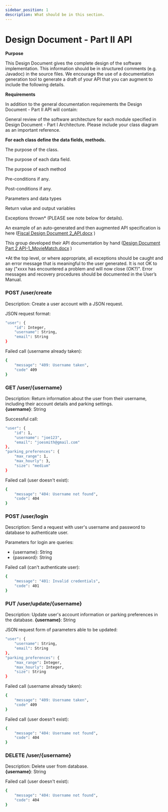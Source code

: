 ```yaml
---
sidebar_position: 1
description: What should be in this section.
---
```


Design Document - Part II API
=============================

**Purpose**

This Design Document gives the complete design of the software implementation. This information should be in structured comments (e.g. Javadoc) in the source files. We encourage the use of a documentation generation tool to generate a draft of your API that you can augment to include the following details.

**Requirements**

In addition to the general documentation requirements the Design Document - Part II API will contain:

General review of the software architecture for each module specified in Design Document - Part I Architecture. Please include your class diagram as an important reference.

**For each class define the data fields, methods.**

The purpose of the class.

The purpose of each data field.

The purpose of each method

Pre-conditions if any.

Post-conditions if any.

Parameters and data types

Return value and output variables

Exceptions thrown\* (PLEASE see note below for details).

An example of an auto-generated and then augmented API specification is here ([Fiscal Design Document 2\_API.docx](https://templeu.instructure.com/courses/106563/files/16928898?wrap=1 "Fiscal Design Document 2_API.docx") )

This group developed their API documentation by hand ([Design Document Part 2 API-1\_MovieMatch.docx](https://templeu.instructure.com/courses/106563/files/16928899?wrap=1 "Design Document Part 2 API-1_MovieMatch.docx") )

\*At the top level, or where appropriate, all exceptions should be caught and an error message that is meaningful to the user generated. It is not OK to say ("xxxx has encountered a problem and will now close (OK?)". Error messages and recovery procedures should be documented in the User’s Manual.

### POST /user/create
Description: Create a user account with a JSON request.

JSON request format:
```bash
"user": {
    "id": Integer,
    "username": String,
    "email": String
}
```
Failed call (username already taken):
```bash
{
    "message": "409: Username taken",
    "code" 409
}
```

### GET /user/{username}
Description: Return information about the user from their username, including their account details and parking settings.  
**{username}**: String

Successful call:
```bash 
"user": {
    "id": 1,
    "username": "joe123",
    "email": "joesmith@gmail.com"
},
"parking_preferences": {
    "max_range": 1,
    "max_hourly": 3,
    "size": "medium"
}
```
Failed call (user doesn't exist):  
```bash
{
    "message": "404: Username not found",
    "code": 404
}
```

### POST /user/login
Description: Send a request with user's username and password to database to authenticate user.

Parameters for login are queries:
- {username}: String
- {password}: String

Failed call (can't authenticate user):
```bash
{
    "message": "401: Invalid credentials",
    "code": 401
}
```

### PUT /user/update/{username}
Description: Update user's account information or parking preferences in the database.
**{username}**: String

JSON request form of parameters able to be updated:
```bash 
"user": {
    "username": String,
    "email": String
},
"parking_preferences": {
    "max_range": Integer,
    "max_hourly": Integer,
    "size": String
}
```
Failed call (username already taken):
```bash
{
    "message": "409: Username taken",
    "code" 409
}
```
Failed call (user doesn't exist): 
```bash
{
    "message": "404: Username not found",
    "code": 404
}
```

### DELETE /user/{username}
Description: Delete user from database.  
**{username}**: String

Failed call (user doesn't exist):
```bash
{
    "message": "404: Username not found",
    "code": 404
}
```


